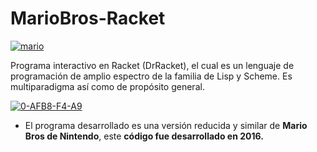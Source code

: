 # MarioBros-Racket

<a href="https://www.linkedin.com/in/acostasimon"><img src="https://i.ibb.co/QrXrsc2/mario.png" alt="mario" border="0"></a>

Programa interactivo en Racket (DrRacket), el cual es un lenguaje de programación de amplio espectro de la familia de Lisp y Scheme. Es multiparadigma así como de propósito general.

<a href="https://www.linkedin.com/in/acostasimon"><img src="https://i.ibb.co/rFV3Mpv/0-AFB8-F4-A9.png" alt="0-AFB8-F4-A9" border="0"></a>

* El programa desarrollado es una versión reducida y similar de **Mario Bros de Nintendo**, este **código fue desarrollado en 2016.**
